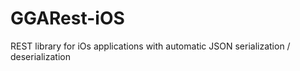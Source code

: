 # GGARest-iOS
REST library for iOs applications with automatic JSON serialization / deserialization
